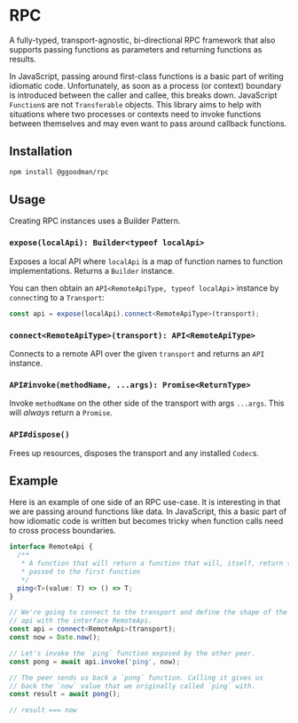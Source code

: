 # RPC

A fully-typed, transport-agnostic, bi-directional RPC framework that also supports passing functions as parameters and returning functions as results.

In JavaScript, passing around first-class functions is a basic part of writing idiomatic code. Unfortunately, as soon as a process (or context) boundary is introduced between the caller and callee, this breaks down. JavaScript `Function`s are not `Transferable` objects. This library aims to help with situations where two processes or contexts need to invoke functions between themselves and may even want to pass around callback functions.

## Installation

```sh
npm install @ggoodman/rpc
```

## Usage

Creating RPC instances uses a Builder Pattern.

### `expose(localApi): Builder<typeof localApi>`

Exposes a local API where `localApi` is a map of function names to function implementations. Returns a `Builder` instance.

You can then obtain an `API<RemoteApiType, typeof localApi>` instance by `connect`ing to a `Transport`:

```typescript
const api = expose(localApi).connect<RemoteApiType>(transport);
```

### `connect<RemoteApiType>(transport): API<RemoteApiType>`

Connects to a remote API over the given `transport` and returns an `API` instance.

### `API#invoke(methodName, ...args): Promise<ReturnType>`

Invoke `methodName` on the other side of the transport with args `...args`. This will _always_ return a `Promise`.

### `API#dispose()`

Frees up resources, disposes the transport and any installed `Codec`s.

## Example

Here is an example of one side of an RPC use-case. It is interesting in that we are passing around
functions like data. In JavaScript, this a basic part of how idiomatic code is written but becomes
tricky when function calls need to cross process boundaries.

```typescript
interface RemoteApi {
  /**
   * A function that will return a function that will, itself, return the argument
   * passed to the first function
   */
  ping<T>(value: T) => () => T;
}

// We're going to connect to the transport and define the shape of the remote
// api with the interface RemoteApi.
const api = connect<RemoteApi>(transport);
const now = Date.now();

// Let's invoke the `ping` function exposed by the other peer.
const pong = await api.invoke('ping', now);

// The peer sends us back a `pong` function. Calling it gives us
// back the `now` value that we originally called `ping` with.
const result = await pong();

// result === now
```
